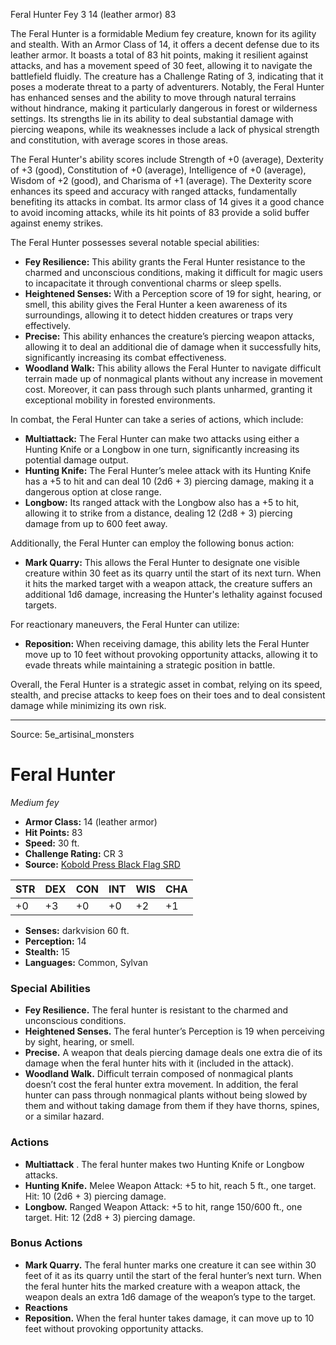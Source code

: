 <MonsterName/>Feral Hunter</MonsterName>
<CreatureType/>Fey</CreatureType>
<CR/>3</CR>
<AC/>14 (leather armor)</AC>
<HP/>83</HP>
<summary>The Feral Hunter is a formidable Medium fey creature, known for its agility and stealth. With an Armor Class of 14, it offers a decent defense due to its leather armor. It boasts a total of 83 hit points, making it resilient against attacks, and has a movement speed of 30 feet, allowing it to navigate the battlefield fluidly. The creature has a Challenge Rating of 3, indicating that it poses a moderate threat to a party of adventurers. Notably, the Feral Hunter has enhanced senses and the ability to move through natural terrains without hindrance, making it particularly dangerous in forest or wilderness settings. Its strengths lie in its ability to deal substantial damage with piercing weapons, while its weaknesses include a lack of physical strength and constitution, with average scores in those areas. </summary>

<detail>

The Feral Hunter's ability scores include Strength of +0 (average), Dexterity of +3 (good), Constitution of +0 (average), Intelligence of +0 (average), Wisdom of +2 (good), and Charisma of +1 (average). The Dexterity score enhances its speed and accuracy with ranged attacks, fundamentally benefiting its attacks in combat. Its armor class of 14 gives it a good chance to avoid incoming attacks, while its hit points of 83 provide a solid buffer against enemy strikes.

The Feral Hunter possesses several notable special abilities: 

- **Fey Resilience:** This ability grants the Feral Hunter resistance to the charmed and unconscious conditions, making it difficult for magic users to incapacitate it through conventional charms or sleep spells.
- **Heightened Senses:** With a Perception score of 19 for sight, hearing, or smell, this ability gives the Feral Hunter a keen awareness of its surroundings, allowing it to detect hidden creatures or traps very effectively.
- **Precise:** This ability enhances the creature’s piercing weapon attacks, allowing it to deal an additional die of damage when it successfully hits, significantly increasing its combat effectiveness.
- **Woodland Walk:** This ability allows the Feral Hunter to navigate difficult terrain made up of nonmagical plants without any increase in movement cost. Moreover, it can pass through such plants unharmed, granting it exceptional mobility in forested environments.

In combat, the Feral Hunter can take a series of actions, which include:

- **Multiattack:** The Feral Hunter can make two attacks using either a Hunting Knife or a Longbow in one turn, significantly increasing its potential damage output.
- **Hunting Knife:** The Feral Hunter’s melee attack with its Hunting Knife has a +5 to hit and can deal 10 (2d6 + 3) piercing damage, making it a dangerous option at close range.
- **Longbow:** Its ranged attack with the Longbow also has a +5 to hit, allowing it to strike from a distance, dealing 12 (2d8 + 3) piercing damage from up to 600 feet away.

Additionally, the Feral Hunter can employ the following bonus action:

- **Mark Quarry:** This allows the Feral Hunter to designate one visible creature within 30 feet as its quarry until the start of its next turn. When it hits the marked target with a weapon attack, the creature suffers an additional 1d6 damage, increasing the Hunter's lethality against focused targets.

For reactionary maneuvers, the Feral Hunter can utilize:

- **Reposition:** When receiving damage, this ability lets the Feral Hunter move up to 10 feet without provoking opportunity attacks, allowing it to evade threats while maintaining a strategic position in battle. 

Overall, the Feral Hunter is a strategic asset in combat, relying on its speed, stealth, and precise attacks to keep foes on their toes and to deal consistent damage while minimizing its own risk.</detail>



---

Source: 5e_artisinal_monsters

# Feral Hunter

*Medium fey*

- **Armor Class:** 14 (leather armor)
- **Hit Points:** 83
- **Speed:** 30 ft.
- **Challenge Rating:** CR 3
- **Source:** [Kobold Press Black Flag SRD](https://koboldpress.com/black-flag-roleplaying/)

| STR | DEX | CON | INT | WIS | CHA |
| --- | --- | --- | --- | --- | --- |
| +0 | +3 | +0 | +0 | +2 | +1 |

- **Senses:** darkvision 60 ft.
- **Perception:** 14
- **Stealth:** 15
- **Languages:** Common, Sylvan

### Special Abilities

- **Fey Resilience.** The feral hunter is resistant to the charmed and unconscious conditions.
- **Heightened Senses.** The feral hunter’s Perception is 19 when perceiving by sight, hearing, or smell.
- **Precise.** A weapon that deals piercing damage deals one extra die of its damage when the feral hunter hits with it (included in the attack).
- **Woodland Walk.** Difficult terrain composed of nonmagical plants doesn’t cost the feral hunter extra movement. In addition, the feral hunter can pass through nonmagical plants without being slowed by them and without taking damage from them if they have thorns, spines, or a similar hazard.

### Actions

- **Multiattack** . The feral hunter makes two Hunting Knife or Longbow attacks.
- **Hunting Knife.** Melee Weapon Attack: +5 to hit, reach 5 ft., one target. Hit: 10 (2d6 + 3) piercing damage.
- **Longbow.** Ranged Weapon Attack: +5 to hit, range 150/600 ft., one target. Hit: 12 (2d8 + 3) piercing damage.

### Bonus Actions

- **Mark Quarry.** The feral hunter marks one creature it can see within 30 feet of it as its quarry until the start of the feral hunter’s next turn. When the feral hunter hits the marked creature with a weapon attack, the weapon deals an extra 1d6 damage of the weapon’s type to the target.
- **Reactions** 
- **Reposition.** When the feral hunter takes damage, it can move up to 10 feet without provoking opportunity attacks.



